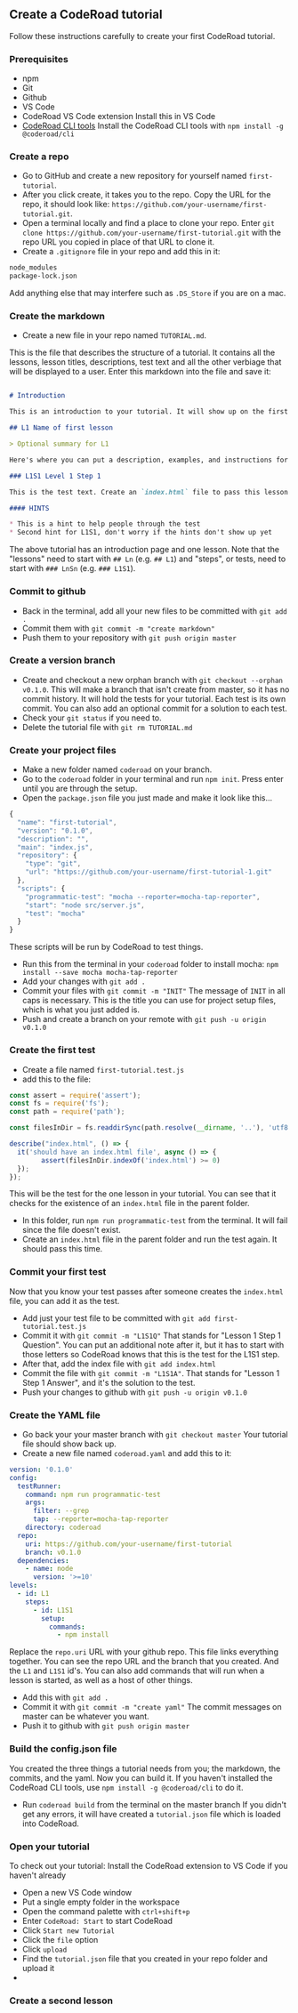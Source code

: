 ## Create a CodeRoad tutorial

Follow these instructions carefully to create your first CodeRoad tutorial.

### Prerequisites
- npm
- Git
- Github
- VS Code
- CodeRoad VS Code extension
Install this in VS Code
- [CodeRoad CLI tools](https://www.npmjs.com/package/@coderoad/cli)
Install the CodeRoad CLI tools with `npm install -g @coderoad/cli`

### Create a repo
- Go to GitHub and create a new repository for yourself named `first-tutorial`.
- After you click create, it takes you to the repo. Copy the URL for the repo, it should look like: `https://github.com/your-username/first-tutorial.git`.
- Open a terminal locally and find a place to clone your repo. Enter `git clone https://github.com/your-username/first-tutorial.git` with the repo URL you copied in place of that URL to clone it.
- Create a `.gitignore` file in your repo and add this in it:
```md
node_modules
package-lock.json
```
Add anything else that may interfere such as `.DS_Store` if you are on a mac.

### Create the markdown
- Create a new file in your repo named `TUTORIAL.md`.

This is the file that describes the structure of a tutorial. It contains all the lessons, lesson titles, descriptions, test text and all the other verbiage that will be displayed to a user. Enter this markdown into the file and save it:

```md

# Introduction 

This is an introduction to your tutorial. It will show up on the first page when your tutorial is started.

## L1 Name of first lesson

> Optional summary for L1

Here's where you can put a description, examples, and instructions for the lesson.

### L1S1 Level 1 Step 1

This is the test text. Create an `index.html` file to pass this lesson.

#### HINTS

* This is a hint to help people through the test
* Second hint for L1S1, don't worry if the hints don't show up yet
```

The above tutorial has an introduction page and one lesson. Note that the "lessons" need to start with `## Ln` (e.g. `## L1`) and "steps", or tests, need to start with `### LnSn` (e.g. `### L1S1`).

### Commit to github
- Back in the terminal, add all your new files to be committed with `git add .`
- Commit them with `git commit -m "create markdown"`
- Push them to your repository with `git push origin master`

### Create a version branch
- Create and checkout a new orphan branch with `git checkout --orphan v0.1.0`.
This will make a branch that isn't create from master, so it has no commit history. It will hold the tests for your tutorial. Each test is its own commit. You can also add an optional commit for a solution to each test.
- Check your `git status` if you need to.
- Delete the tutorial file with `git rm TUTORIAL.md`

### Create your project files
- Make a new folder named `coderoad` on your branch.
- Go to the `coderoad` folder in your terminal and run `npm init`. Press enter until you are through the setup. 
- Open the `package.json` file you just made and make it look like this...

```js
{
  "name": "first-tutorial",
  "version": "0.1.0",
  "description": "",
  "main": "index.js",
  "repository": {
    "type": "git",
    "url": "https://github.com/your-username/first-tutorial-1.git"
  },
  "scripts": {
    "programmatic-test": "mocha --reporter=mocha-tap-reporter",
    "start": "node src/server.js",
    "test": "mocha"
  }
}
```

These scripts will be run by CodeRoad to test things.

- Run this from the terminal in your `coderoad` folder to install mocha: `npm install --save mocha mocha-tap-reporter`
- Add your changes with `git add .`
- Commit your files with `git commit -m "INIT"`
The message of `INIT` in all caps is necessary. This is the title you can use for project setup files, which is what you just added is.
- Push and create a branch on your remote with `git push -u origin v0.1.0` 

### Create the first test
- Create a file named `first-tutorial.test.js`
- add this to the file:
```js
const assert = require('assert');
const fs = require('fs');
const path = require('path');

const filesInDir = fs.readdirSync(path.resolve(__dirname, '..'), 'utf8');

describe("index.html", () => {
  it('should have an index.html file', async () => {
		assert(filesInDir.indexOf('index.html') >= 0)
  });
});
```
This will be the test for the one lesson in your tutorial. You can see that it checks for the existence of an `index.html` file in the parent folder.

- In this folder, run `npm run programmatic-test` from the terminal.
It will fail since the file doesn't exist.
- Create an `index.html` file in the parent folder and run the test again.
It should pass this time.

### Commit your first test
Now that you know your test passes after someone creates the `index.html` file, you can add it as the test.
- Add just your test file to be committed with `git add first-tutorial.test.js`
- Commit it with `git commit -m "L1S1Q"`
That stands for "Lesson 1 Step 1 Question". You can put an additional note after it, but it has to start with those letters so CodeRoad knows that this is the test for the L1S1 step.
- After that, add the index file with `git add index.html`
- Commit the file with `git commit -m "L1S1A"`.
That stands for "Lesson 1 Step 1 Answer", and it's the solution to the test.
- Push your changes to github with `git push -u origin v0.1.0`

### Create the YAML file
- Go back your your master branch with `git checkout master`
Your tutorial file should show back up.
- Create a new file named `coderoad.yaml` and add this to it:

```yml
version: '0.1.0'
config:
  testRunner:
    command: npm run programmatic-test
    args:
      filter: --grep
      tap: --reporter=mocha-tap-reporter
    directory: coderoad
  repo: 
    uri: https://github.com/your-username/first-tutorial
    branch: v0.1.0
  dependencies:
    - name: node
      version: '>=10'
levels:
  - id: L1
    steps:
      - id: L1S1
        setup:
          commands:
            - npm install
```

Replace the `repo.uri` URL with your github repo. This file links everything together. You can see the repo URL and the branch that you created. And the `L1` and `L1S1` id's. You can also add commands that will run when a lesson is started, as well as a host of other things.

- Add this with `git add .`
- Commit it with `git commit -m "create yaml"`
The commit messages on master can be whatever you want.
- Push it to github with `git push origin master`

### Build the config.json file
You created the three things a tutorial needs from you; the markdown, the commits, and the yaml. Now you can build it. If you haven't installed the CodeRoad CLI tools, use `npm install -g @coderoad/cli` to do it.
- Run `coderoad build` from the terminal on the master branch
If you didn't get any errors, it will have created a `tutorial.json` file which is loaded into CodeRoad.

### Open your tutorial
To check out your tutorial:
Install the CodeRoad extension to VS Code if you haven't already
- Open a new VS Code window
- Put a single empty folder in the workspace
- Open the command palette with `ctrl+shift+p`
- Enter `CodeRoad: Start` to start CodeRoad
- Click `Start new Tutorial`
- Click the `file` option
- Click `upload`
- Find the `tutorial.json` file that you created in your repo folder and upload it
- 

### Create a second lesson